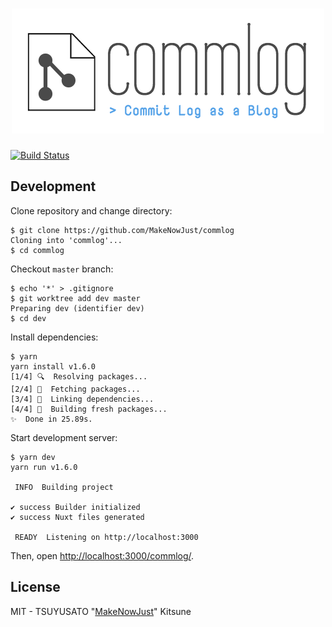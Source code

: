 <h1 align="center"><a href="https://commlog.quine.codes/"><img src="./assets/img/logo-with-icon.png"></a></h1>

[![Build Status][travis-badge]](https://travis-ci.org/MakeNowJust/commlog)

[travis-badge]: https://img.shields.io/travis/MakeNowJust/commlog/master.svg?style=for-the-badge&logo=travis

## Development

Clone repository and change directory:

```console
$ git clone https://github.com/MakeNowJust/commlog
Cloning into 'commlog'...
$ cd commlog
```

Checkout `master` branch:

```console
$ echo '*' > .gitignore
$ git worktree add dev master
Preparing dev (identifier dev)
$ cd dev
```

Install dependencies:

```console
$ yarn
yarn install v1.6.0
[1/4] 🔍  Resolving packages...
[2/4] 🚚  Fetching packages...
[3/4] 🔗  Linking dependencies...
[4/4] 📃  Building fresh packages...
✨  Done in 25.89s.
```

Start development server:

```console
$ yarn dev
yarn run v1.6.0

 INFO  Building project

✔ success Builder initialized
✔ success Nuxt files generated

 READY  Listening on http://localhost:3000
```

Then, open <http://localhost:3000/commlog/>.

## License

MIT - TSUYUSATO "[MakeNowJust]" Kitsune

[makenowjust]: https://github.com/MakeNowJust
